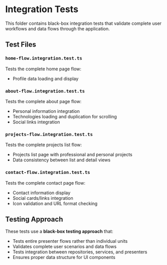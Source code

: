 # Integration Tests

This folder contains black-box integration tests that validate complete user workflows and data flows through the application.

## Test Files

### `home-flow.integration.test.ts`

Tests the complete home page flow:

- Profile data loading and display

### `about-flow.integration.test.ts`

Tests the complete about page flow:

- Personal information integration
- Technologies loading and duplication for scrolling
- Social links integration

### `projects-flow.integration.test.ts`

Tests the complete projects list flow:

- Projects list page with professional and personal projects
- Data consistency between list and detail views

### `contact-flow.integration.test.ts`

Tests the complete contact page flow:

- Contact information display
- Social cards/links integration
- Icon validation and URL format checking

## Testing Approach

These tests use a **black-box testing approach** that:

- Tests entire presenter flows rather than individual units
- Validates complete user scenarios and data flows
- Tests integration between repositories, services, and presenters
- Ensures proper data structure for UI components
